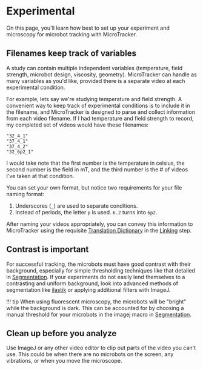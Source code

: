 # Experimental
On this page, you'll learn how best to set up your experiment and microscopy for microbot tracking with MicroTracker.

## Filenames keep track of variables
A study can contain multiple independent variables (temperature, field strength, microbot design, viscosity, geometry). MicroTracker can handle as many variables as you'd like, provided there is a separate video at each experimental condition.

For example, lets say we're studying temperature and field strength. A convenient way to keep track of experimental conditions is to include it in the filename, and MicroTracker is designed to parse and collect information from each video filename. If I had temperature and field strength to record, my completed set of videos would have these filenames:

```
"32_4_1"
"37_4_1"
"37_4_2"
"32_6p2_1"
```

I would take note that the first number is the temperature in celsius, the second number is the field in mT, and the third number is the # of videos I've taken at that condition.

You can set your own format, but notice two requirements for your file naming format:
1. Underscores (`_`) are used to separate conditions.
2. Instead of periods, the letter `p` is used. `6.2` turns into `6p2`.

After naming your videos appropriately, you can convey this information to MicroTracker using the requisite [Translation Dictionary](@ref) in the [Linking](@ref) step.

## Contrast is important
For successful tracking, the microbots must have good contrast with their background, especially for simple thresholding techniques like that detailed in [Segmentation](@ref). If your experiments do not easily lend themselves to a contrasting and uniform background, look into advanced methods of segmentation like [ilastik](https://www.ilastik.org/) or applying additional filters with ImageJ.

!!! tip
    When using fluorescent microscopy, the microbots will be "bright" while the background is dark. This can be accounted for by choosing a manual threshold for your microbots in the imagej macro in [Segmentation](@ref).

## Clean up before you analyze
Use ImageJ or any other video editor to clip out parts of the video you can't use. This could be when there are no microbots on the screen, any vibrations, or when you move the microscope.